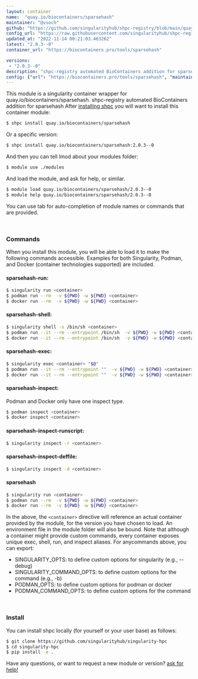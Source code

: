 ```yaml
---
layout: container
name:  "quay.io/biocontainers/sparsehash"
maintainer: "@vsoch"
github: "https://github.com/singularityhub/shpc-registry/blob/main/quay.io/biocontainers/sparsehash/container.yaml"
config_url: "https://raw.githubusercontent.com/singularityhub/shpc-registry/main/quay.io/biocontainers/sparsehash/container.yaml"
updated_at: "2022-11-14 00:21:03.463262"
latest: "2.0.3--0"
container_url: "https://biocontainers.pro/tools/sparsehash"

versions:
 - "2.0.3--0"
description: "shpc-registry automated BioContainers addition for sparsehash"
config: {"url": "https://biocontainers.pro/tools/sparsehash", "maintainer": "@vsoch", "description": "shpc-registry automated BioContainers addition for sparsehash", "latest": {"2.0.3--0": "sha256:8f410856e4b0df343263fecc7d5c8b239f640cdf7f0f0357f218188679a5f812"}, "tags": {"2.0.3--0": "sha256:8f410856e4b0df343263fecc7d5c8b239f640cdf7f0f0357f218188679a5f812"}, "docker": "quay.io/biocontainers/sparsehash"}
---
```


This module is a singularity container wrapper for quay.io/biocontainers/sparsehash.
shpc-registry automated BioContainers addition for sparsehash
After [installing shpc](#install) you will want to install this container module:


```bash
$ shpc install quay.io/biocontainers/sparsehash
```

Or a specific version:

```bash
$ shpc install quay.io/biocontainers/sparsehash:2.0.3--0
```

And then you can tell lmod about your modules folder:

```bash
$ module use ./modules
```

And load the module, and ask for help, or similar.

```bash
$ module load quay.io/biocontainers/sparsehash/2.0.3--0
$ module help quay.io/biocontainers/sparsehash/2.0.3--0
```

You can use tab for auto-completion of module names or commands that are provided.

<br>

### Commands

When you install this module, you will be able to load it to make the following commands accessible.
Examples for both Singularity, Podman, and Docker (container technologies supported) are included.

#### sparsehash-run:

```bash
$ singularity run <container>
$ podman run --rm  -v ${PWD} -w ${PWD} <container>
$ docker run --rm  -v ${PWD} -w ${PWD} <container>
```

#### sparsehash-shell:

```bash
$ singularity shell -s /bin/sh <container>
$ podman run --it --rm --entrypoint /bin/sh  -v ${PWD} -w ${PWD} <container>
$ docker run --it --rm --entrypoint /bin/sh  -v ${PWD} -w ${PWD} <container>
```

#### sparsehash-exec:

```bash
$ singularity exec <container> "$@"
$ podman run --it --rm --entrypoint ""  -v ${PWD} -w ${PWD} <container> "$@"
$ docker run --it --rm --entrypoint ""  -v ${PWD} -w ${PWD} <container> "$@"
```

#### sparsehash-inspect:

Podman and Docker only have one inspect type.

```bash
$ podman inspect <container>
$ docker inspect <container>
```

#### sparsehash-inspect-runscript:

```bash
$ singularity inspect -r <container>
```

#### sparsehash-inspect-deffile:

```bash
$ singularity inspect -d <container>
```



#### sparsehash

```bash
$ singularity run <container>
$ podman run --rm  -v ${PWD} -w ${PWD} <container>
$ docker run --rm  -v ${PWD} -w ${PWD} <container>
```


In the above, the `<container>` directive will reference an actual container provided
by the module, for the version you have chosen to load. An environment file in the
module folder will also be bound. Note that although a container
might provide custom commands, every container exposes unique exec, shell, run, and
inspect aliases. For anycommands above, you can export:

 - SINGULARITY_OPTS: to define custom options for singularity (e.g., --debug)
 - SINGULARITY_COMMAND_OPTS: to define custom options for the command (e.g., -b)
 - PODMAN_OPTS: to define custom options for podman or docker
 - PODMAN_COMMAND_OPTS: to define custom options for the command

<br>

### Install

You can install shpc locally (for yourself or your user base) as follows:

```bash
$ git clone https://github.com/singularityhub/singularity-hpc
$ cd singularity-hpc
$ pip install -e .
```

Have any questions, or want to request a new module or version? [ask for help!](https://github.com/singularityhub/singularity-hpc/issues)